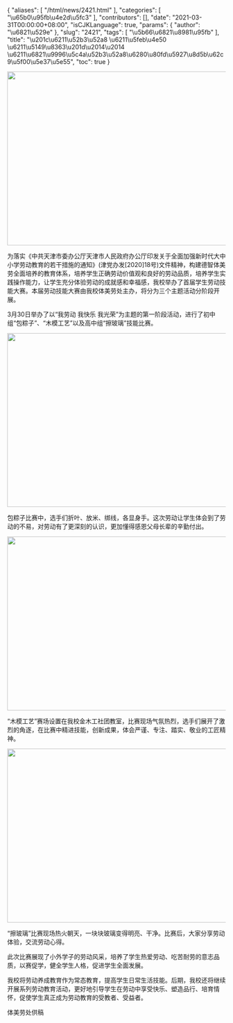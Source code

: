 {
    "aliases": [
        "/html/news/2421.html"
    ],
    "categories": [
        "\u65b0\u95fb\u4e2d\u5fc3"
    ],
    "contributors": [],
    "date": "2021-03-31T00:00:00+08:00",
    "isCJKLanguage": true,
    "params": {
        "author": "\u6821\u529e"
    },
    "slug": "2421",
    "tags": [
        "\u5b66\u6821\u8981\u95fb"
    ],
    "title": "\u201c\u6211\u52b3\u52a8 \u6211\u5feb\u4e50 \u6211\u5149\u8363\u201d\u2014\u2014 \u6211\u6821\u9996\u5c4a\u52b3\u52a8\u6280\u80fd\u5927\u8d5b\u62c9\u5f00\u5e37\u5e55",
    "toc": true
}


<img
    src="https://cdn.tfls.online/mirror/full/34f0a278352f43c86d6baee92127839136823526.jpg"
    style="display:block;margin-left:auto;margin-right:auto;"
    decoding="async"
    fetchpriority="auto"
    loading="lazy"
    height="400"
    width="600"
/>




  





为落实《中共天津市委办公厅天津市人民政府办公厅印发关于全面加强新时代大中小学劳动教育的若干措施的通知》(津党办发[2020]18号)文件精神，构建德智体美劳全面培养的教育体系，培养学生正确劳动价值观和良好的劳动品质，培养学生实践操作能力，让学生充分体验劳动的成就感和幸福感，我校举办了首届学生劳动技能大赛。本届劳动技能大赛由我校体美劳处主办，将分为三个主题活动分阶段开展。




3月30日举办了以“我劳动 我快乐 我光荣”为主题的第一阶段活动，进行了初中组“包粽子”、“木模工艺”以及高中组“擦玻璃”技能比赛。





<img
    src="https://cdn.tfls.online/mirror/full/bfd0dd5c9d89bb03ff6358d7842097bdda81860f.jpg"
    style="display:block;margin-left:auto;margin-right:auto;"
    decoding="async"
    fetchpriority="auto"
    loading="lazy"
    height="400"
    width="600"
/>  






包粽子比赛中，选手们折叶、放米、绑线，各显身手。这次劳动让学生体会到了劳动的不易，对劳动有了更深刻的认识，更加懂得感恩父母长辈的辛勤付出。





<img
    src="https://cdn.tfls.online/mirror/full/2e2718230aabc730c8c4be81b06fcc19e3b78d57.jpg"
    style="display:block;margin-left:auto;margin-right:auto;"
    decoding="async"
    fetchpriority="auto"
    loading="lazy"
    height="400"
    width="600"
/>  






“木模工艺”赛场设置在我校金木工社团教室，比赛现场气氛热烈，选手们展开了激烈的角逐，在比赛中精进技能，创新成果，体会严谨、专注、踏实、敬业的工匠精神。





<img
    src="https://cdn.tfls.online/mirror/full/c680f4488632410014dd62549c5e298de3601085.jpg"
    style="display:block;margin-left:auto;margin-right:auto;"
    decoding="async"
    fetchpriority="auto"
    loading="lazy"
    height="400"
    width="600"
/>  






“擦玻璃”比赛现场热火朝天，一块块玻璃变得明亮、干净。比赛后，大家分享劳动体验，交流劳动心得。




 




此次比赛展现了小外学子的劳动风采，培养了学生热爱劳动、吃苦耐劳的意志品质，以赛促学，健全学生人格，促进学生全面发展。




我校将劳动养成教育作为常态教育，提高学生日常生活技能。后期，我校还将继续开展系列劳动教育活动，更好地引导学生在劳动中享受快乐、塑造品行、培育情怀，促使学生真正成为劳动教育的受教者、受益者。





  





体美劳处供稿  


  




     

  



